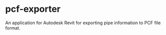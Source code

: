 # pcf-exporter
An application for Autodesk Revit for exporting pipe information to PCF file format.
